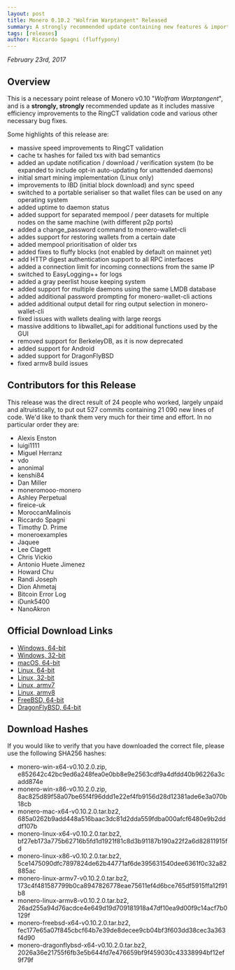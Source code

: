 ```yaml
---
layout: post
title: Monero 0.10.2 "Wolfram Warptangent" Released
summary: A strongly recommended update containing new features & important bug fixes
tags: [releases]
author: Riccardo Spagni (fluffypony)
---
```


*February 23rd, 2017*

## Overview

This is a necessary point release of Monero v0.10 "*Wolfram Warptangent*", and is a **strongly, strongly** recommended update as it includes massive efficiency improvements to the RingCT validation code and various other necessary bug fixes.

Some highlights of this release are:

- massive speed improvements to RingCT validation
- cache tx hashes for failed txs with bad semantics
- added an update notification / download / verification system (to be expanded to include opt-in auto-updating for unattended daemons)
- initial smart mining implementation (Linux only)
- improvements to IBD (initial block download) and sync speed
- switched to a portable serialiser so that wallet files can be used on any operating system
- added uptime to daemon status
- added support for separated mempool / peer datasets for multiple nodes on the same machine (with different p2p ports)
- added a change_password command to monero-wallet-cli
- addes support for restoring wallets from a certain date
- added mempool prioritisation of older txs
- added fixes to fluffy blocks (not enabled by default on mainnet yet)
- add HTTP digest authentication support to all RPC interfaces
- added a connection limit for incoming connections from the same IP
- switched to EasyLogging++ for logs
- added a gray peerlist house keeping system
- added support for multiple daemons using the same LMDB database
- added additional password prompting for monero-wallet-cli actions
- added additional output detail for ring output selection in monero-wallet-cli
- fixed issues with wallets dealing with large reorgs
- massive additions to libwallet_api for additional functions used by the GUI
- removed support for BerkeleyDB, as it is now deprecated
- added support for Android
- added support for DragonFlyBSD
- fixed armv8 build issues

## Contributors for this Release

This release was the direct result of 24 people who worked, largely unpaid and altruistically, to put out 527 commits containing 21 090 new lines of code. We'd like to thank them very much for their time and effort. In no particular order they are:

- Alexis Enston
- luigi1111
- Miguel Herranz
- vdo
- anonimal
- kenshi84
- Dan Miller
- moneromooo-monero
- Ashley Perpetual
- fireice-uk
- MoroccanMalinois
- Riccardo Spagni
- Timothy D. Prime
- moneroexamples
- Jaquee
- Lee Clagett
- Chris Vickio
- Antonio Huete Jimenez
- Howard Chu
- Randi Joseph
- Dion Ahmetaj
- Bitcoin Error Log
- iDunk5400
- NanoAkron

## Official Download Links
- [Windows, 64-bit](https://downloads.getmonero.org/cli/monero-win-x64-v0.10.2.0.zip)
- [Windows, 32-bit](https://downloads.getmonero.org/cli/monero-win-x86-v0.10.2.0.zip)
- [macOS, 64-bit](https://downloads.getmonero.org/cli/monero-mac-x64-v0.10.2.0.tar.bz2)
- [Linux, 64-bit](https://downloads.getmonero.org/cli/monero-linux-x64-v0.10.2.0.tar.bz2)
- [Linux, 32-bit](https://downloads.getmonero.org/cli/monero-linux-x86-v0.10.2.0.tar.bz2)
- [Linux, armv7](https://downloads.getmonero.org/cli/monero-linux-armv7-v0.10.2.0.tar.bz2)
- [Linux, armv8](https://downloads.getmonero.org/cli/monero-linux-armv8-v0.10.2.0.tar.bz2)
- [FreeBSD, 64-bit](https://downloads.getmonero.org/cli/monero-freebsd-x64-v0.10.2.0.tar.bz2)
- [DragonFlyBSD, 64-bit](https://downloads.getmonero.org/cli/monero-dragonflybsd-x64-v0.10.2.0.tar.bz2)

## Download Hashes

If you would like to verify that you have downloaded the correct file, please use the following SHA256 hashes:

- monero-win-x64-v0.10.2.0.zip, e852642c42bc9ed6a248fea0e0bb8e9e2563cdf9a4dfdd40b96226a3cadd874e
- monero-win-x86-v0.10.2.0.zip, 8ac825d89f58a07be65f4f96ddd1e22ef4fb9156d28d12381ade6e3a070b18cb
- monero-mac-x64-v0.10.2.0.tar.bz2, 685a0262b9add448a516baac3dc81d2dda559fdba000afcf6480e9b2dddf107b
- monero-linux-x64-v0.10.2.0.tar.bz2, bf27eb173a775b62716b5fd1d1921f81c8d3b91187b190a22f2a6d82811915fd
- monero-linux-x86-v0.10.2.0.tar.bz2, 5ce1475090dfc7897824de62b44771af6de395631540dee6361f0c32a82885ac
- monero-linux-armv7-v0.10.2.0.tar.bz2, 173c4f481587799b0ca8947826778eae75611ef4d6bce765df5915ffa12f91b8
- monero-linux-armv8-v0.10.2.0.tar.bz2, 26ad255a94d76acdce4e649d19d709181918a47df10ea9d00f9c14acf7b0129f
- monero-freebsd-x64-v0.10.2.0.tar.bz2, fec177e65a07f845cbcf64b7e39de8decee9cb04bf3f603dd38cec3a363f4d90
- monero-dragonflybsd-x64-v0.10.2.0.tar.bz2, 2026a36e21755f6fb3e5b644fd7e476659bf9f459030c43338994bf12ef9f79f